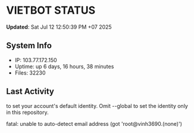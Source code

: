 # VIETBOT STATUS
**Updated**: Sat Jul 12 12:50:39 PM +07 2025

## System Info
- IP: 103.77.172.150
- Uptime: up 6 days, 16 hours, 38 minutes
- Files: 32230

## Last Activity

to set your account's default identity.
Omit --global to set the identity only in this repository.

fatal: unable to auto-detect email address (got 'root@vinh3690.(none)')
